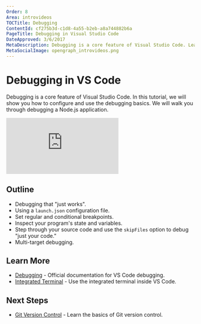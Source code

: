 ```yaml
---
Order: 8
Area: introvideos
TOCTitle: Debugging
ContentId: cf275b3d-c1d8-4a55-b2eb-a8a744882b6a
PageTitle: Debugging in Visual Studio Code
DateApproved: 3/6/2017
MetaDescription: Debugging is a core feature of Visual Studio Code. Learn how to configure and use debugging in VS Code.
MetaSocialImage: opengraph_introvideos.png
---
```


# Debugging in VS Code

Debugging is a core feature of Visual Studio Code. In this tutorial, we will show you how to configure and use the debugging basics. We will walk you through debugging a Node.js application. 

<iframe src="https://www.youtube.com/embed/6cOsxaNC06c?rel=0&amp;disablekb=0&amp;modestbranding=1&amp;showinfo=0" frameborder="0" allowfullscreen></iframe>

## Outline

* Debugging that "just works". 
* Using a `launch.json` configuration file.
* Set regular and conditional breakpoints.
* Inspect your program's state and variables.
* Step through your source code and use the `skipFiles` option to debug "just your code."
* Multi-target debugging.

## Learn More

* [Debugging](/docs/editor/debugging.md) - Official documentation for VS Code debugging.
* [Integrated Terminal](/docs/editor/integrated-terminal.md) - Use the integrated terminal inside VS Code. 

## Next Steps

* [Git Version Control](/docs/introvideos/versioncontrol.md) - Learn the basics of Git version control.
